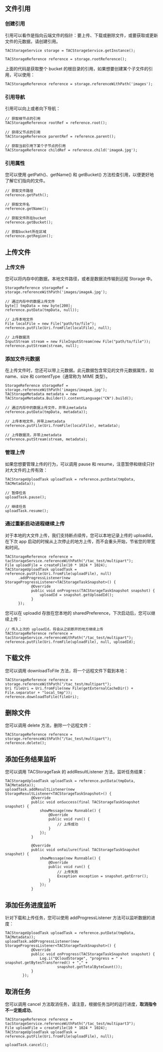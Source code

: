 ## 文件引用

### 创建引用

引用可以看作是指向云端文件的指针：要上传、下载或删除文件，或要获取或更新文件的元数据，请创建引用。
 
```
TACStorageService storage = TACStorageService.getInstance();

TACStorageReference reference = storage.rootReference();
```

上面的代码是获取整个 bucket 的根目录的引用，如果想要创建某个子文件的引用，可以使用：

```
TACStorageReference reference = storage.referenceWithPath('images');
```

### 引用导航

引用可以向上或者向下导航：

```
// 获取根节点的引用
TACStorageReference rootRef = reference.root();

// 获得父节点的引用
TACStorageReference parentRef = reference.parent();

// 获取当前引用下某个子节点的引用
TACStorageReference childRef = reference.child('imageA.jpg');

```

### 引用属性

您可以使用 getPath()、getName() 和 getBucket() 方法检查引用，以便更好地了解它们指向的文件。

```
// 获取文件路径
reference.getPath();

// 获取文件名
reference.getName();

// 获取文件所在bucket
reference.getBucket();

// 获取bucket所在区域
reference.getRegion();
```

## 上传文件

### 上传文件

您可以将内存中的数据，本地文件路径，或者是数据流传输到远程 Storage 中。

```
StorageReference storageRef = storage.referenceWithPath('images/imageA.jpg');

// 通过内存中的数据上传文件
byte[] tmpData = new byte[200];
reference.putData(tmpData, null));

// 上传本地文件
File localFile = new File("path/to/file");
reference.putFile(Uri.fromFile(localFile), null);

// 上传数据流
InputStream stream = new FileInputStream(new File("path/to/file"));
reference.putStream(stream, null);
```

### 添加文件元数据

在上传文件时，您还可以带上元数据。此元数据包含常见的文件元数据属性，如 name、size 和 contentType（通常称为 MIME 类型）。

```
StorageReference storageRef = storage.referenceWithPath('images/imageA.jpg');
TACStorageMetadata metadata = new TACStorageMetadata.Builder().contentLanguage("CN").build();

// 通过内存中的数据上传文件，并带上metadata
reference.putData(tmpData, metadata));

// 上传本地文件，并带上metadata
reference.putFile(Uri.fromFile(localFile), metadata);

// 上传数据流，并带上metadata
reference.putStream(stream, metadata);
```


### 管理上传

如果您想要管理上传的行为，可以调用 pause 和 resume，注意暂停和继续只针对大文件的上传有效：

```
TACStorageUploadTask uploadTask = reference.putData(tmpData, TACMetadata));

// 暂停任务
uploadTask.pause();

// 继续任务
uploadTask.resume();

```

### 通过重新启动进程继续上传

对于本地的大文件上传，我们支持断点续传，您可以本地记录上传的 uploadId，在下次 app 启动的时候从上次停止的地方上传，而不会重头开始，节省您的带宽和时间。

```
TACStorageReference reference = tacStorageService.referenceWithPath("/tac_test/multipart");
File uploadFile = createFile(10 * 1024 * 1024);
TACStorageUploadTask uploadTask = reference.putFile(Uri.fromFile(uploadFile), null)
      .addProgressListener(new StorageProgressListener<TACStorageTaskSnapshot>() {
            @Override
            public void onProgress(TACStorageTaskSnapshot snapshot) {
                uploadId = snapshot.getUploadId();
            }
      });
```

您可以在 uploadId 存放在您本地的 sharedPreference，下次启动后，您可以继续上传：

```
// 传入上次的 uploadId，将会从之前断开的地方继续上传
TACStorageReference reference = tacStorageService.referenceWithPath("/tac_test/multipart");
reference.putFile(Uri.fromFile(uploadFile), null, uploadId);
```

## 下载文件

您可以调用 downloadToFile 方法，将一个远程文件下载到本地：

```
TACStorageReference reference = storage.referenceWithPath("/tac_test/multipart");
Uri fileUri = Uri.fromFile(new File(getExternalCacheDir() + File.separator + "local_tmp"));
reference.downloadToFile(fileUri);
```

## 删除文件

您可以调用 delete 方法，删除一个远程文件：

```
TACStorageReference reference = storage.referenceWithPath("/tac_test/multipart");
reference.delete();
```

## 添加任务结果监听

您可以调用 TACStorageTask 的 addResultListener 方法，监听任务结果：

```
TACStorageUploadTask uploadTask = reference.putData(tmpData, TACMetadata));
uploadTask.addResultListener(new StorageResultListener<TACStorageTaskSnapshot>() {
            @Override
            public void onSuccess(final TACStorageTaskSnapshot snapshot) {
                showMessage(new Runnable() {
                    @Override
                    public void run() {
                        // 上传成功
                    }
                });
            }

            @Override
            public void onFailure(final TACStorageTaskSnapshot snapshot) {
                showMessage(new Runnable() {
                    @Override
                    public void run() {
                        // 上传失败
                        Exception exception = snapshot.getError();
                    }
                });
            }

```

## 添加任务进度监听

针对下载和上传任务，您可以使用 addProgressListener 方法可以监听数据的进度：

```
TACStorageUploadTask uploadTask = reference.putData(tmpData, TACMetadata));
uploadTask.addProgressListener(new StorageProgressListener<TACStorageTaskSnapshot>() {
            @Override
            public void onProgress(TACStorageTaskSnapshot snapshot) {
                Log.i("QCloudStorage", "progress = " + snapshot.getBytesTransferred() + "," +
                        snapshot.getTotalByteCount());
            }
        });
```

## 取消任务

您可以调用 cancel 方法取消任务，请注意，根据任务当时的运行进度，**取消指令不一定能成功**。

```
TACStorageReference reference = tacStorageService.referenceWithPath("/tac_test/multipart3");
File uploadFile = createFile(10 * 1024 * 1024);
TACStorageUploadTask uploadTask = reference.putFile(Uri.fromFile(uploadFile), null);

uploadTask.cancel();
```
